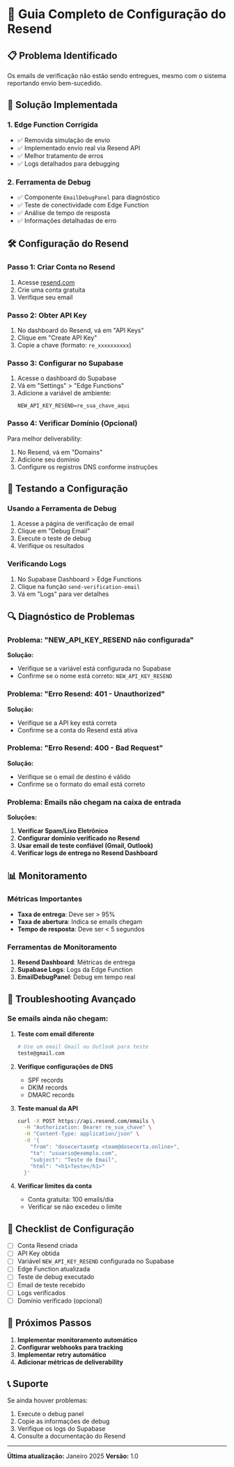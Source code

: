 # 🚀 Guia Completo de Configuração do Resend

## 📋 Problema Identificado
Os emails de verificação não estão sendo entregues, mesmo com o sistema reportando envio bem-sucedido.

## 🔧 Solução Implementada

### 1. **Edge Function Corrigida**
- ✅ Removida simulação de envio
- ✅ Implementado envio real via Resend API
- ✅ Melhor tratamento de erros
- ✅ Logs detalhados para debugging

### 2. **Ferramenta de Debug**
- ✅ Componente `EmailDebugPanel` para diagnóstico
- ✅ Teste de conectividade com Edge Function
- ✅ Análise de tempo de resposta
- ✅ Informações detalhadas de erro

## 🛠️ Configuração do Resend

### Passo 1: Criar Conta no Resend
1. Acesse [resend.com](https://resend.com)
2. Crie uma conta gratuita
3. Verifique seu email

### Passo 2: Obter API Key
1. No dashboard do Resend, vá em "API Keys"
2. Clique em "Create API Key"
3. Copie a chave (formato: `re_xxxxxxxxxx`)

### Passo 3: Configurar no Supabase
1. Acesse o dashboard do Supabase
2. Vá em "Settings" > "Edge Functions"
3. Adicione a variável de ambiente:
   ```
   NEW_API_KEY_RESEND=re_sua_chave_aqui
   ```

### Passo 4: Verificar Domínio (Opcional)
Para melhor deliverability:
1. No Resend, vá em "Domains"
2. Adicione seu domínio
3. Configure os registros DNS conforme instruções

## 🧪 Testando a Configuração

### Usando a Ferramenta de Debug
1. Acesse a página de verificação de email
2. Clique em "Debug Email"
3. Execute o teste de debug
4. Verifique os resultados

### Verificando Logs
1. No Supabase Dashboard > Edge Functions
2. Clique na função `send-verification-email`
3. Vá em "Logs" para ver detalhes

## 🔍 Diagnóstico de Problemas

### Problema: "NEW_API_KEY_RESEND não configurada"
**Solução:**
- Verifique se a variável está configurada no Supabase
- Confirme se o nome está correto: `NEW_API_KEY_RESEND`

### Problema: "Erro Resend: 401 - Unauthorized"
**Solução:**
- Verifique se a API key está correta
- Confirme se a conta do Resend está ativa

### Problema: "Erro Resend: 400 - Bad Request"
**Solução:**
- Verifique se o email de destino é válido
- Confirme se o formato do email está correto

### Problema: Emails não chegam na caixa de entrada
**Soluções:**
1. **Verificar Spam/Lixo Eletrônico**
2. **Configurar domínio verificado no Resend**
3. **Usar email de teste confiável (Gmail, Outlook)**
4. **Verificar logs de entrega no Resend Dashboard**

## 📊 Monitoramento

### Métricas Importantes
- **Taxa de entrega**: Deve ser > 95%
- **Taxa de abertura**: Indica se emails chegam
- **Tempo de resposta**: Deve ser < 5 segundos

### Ferramentas de Monitoramento
1. **Resend Dashboard**: Métricas de entrega
2. **Supabase Logs**: Logs da Edge Function
3. **EmailDebugPanel**: Debug em tempo real

## 🚨 Troubleshooting Avançado

### Se emails ainda não chegam:

1. **Teste com email diferente**
   ```bash
   # Use um email Gmail ou Outlook para teste
   teste@gmail.com
   ```

2. **Verifique configurações de DNS**
   - SPF records
   - DKIM records
   - DMARC records

3. **Teste manual da API**
   ```bash
   curl -X POST https://api.resend.com/emails \
     -H "Authorization: Bearer re_sua_chave" \
     -H "Content-Type: application/json" \
     -d '{
       "from": "dosecertasmtp <team@dosecerta.online>",
       "to": "usuario@exemplo.com",
       "subject": "Teste de Email",
       "html": "<h1>Teste</h1>"
     }'
   ```

4. **Verificar limites da conta**
   - Conta gratuita: 100 emails/dia
   - Verificar se não excedeu o limite

## 📝 Checklist de Configuração

- [ ] Conta Resend criada
- [ ] API Key obtida
- [ ] Variável `NEW_API_KEY_RESEND` configurada no Supabase
- [ ] Edge Function atualizada
- [ ] Teste de debug executado
- [ ] Email de teste recebido
- [ ] Logs verificados
- [ ] Domínio verificado (opcional)

## 🔄 Próximos Passos

1. **Implementar monitoramento automático**
2. **Configurar webhooks para tracking**
3. **Implementar retry automático**
4. **Adicionar métricas de deliverability**

## 📞 Suporte

Se ainda houver problemas:
1. Execute o debug panel
2. Copie as informações de debug
3. Verifique os logs do Supabase
4. Consulte a documentação do Resend

---

**Última atualização:** Janeiro 2025
**Versão:** 1.0 

